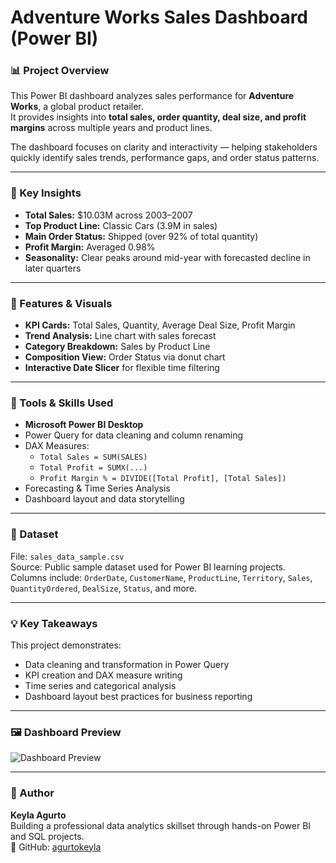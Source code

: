 

# Adventure Works Sales Dashboard (Power BI)

### 📊 Project Overview
This Power BI dashboard analyzes sales performance for **Adventure Works**, a global product retailer.  
It provides insights into **total sales, order quantity, deal size, and profit margins** across multiple years and product lines.

The dashboard focuses on clarity and interactivity — helping stakeholders quickly identify sales trends, performance gaps, and order status patterns.

---

### 🎯 Key Insights
- **Total Sales:** $10.03M across 2003–2007  
- **Top Product Line:** Classic Cars (3.9M in sales)  
- **Main Order Status:** Shipped (over 92% of total quantity)  
- **Profit Margin:** Averaged 0.98%  
- **Seasonality:** Clear peaks around mid-year with forecasted decline in later quarters  

---

### 🧠 Features & Visuals
- **KPI Cards:** Total Sales, Quantity, Average Deal Size, Profit Margin  
- **Trend Analysis:** Line chart with sales forecast  
- **Category Breakdown:** Sales by Product Line  
- **Composition View:** Order Status via donut chart  
- **Interactive Date Slicer** for flexible time filtering  

---

### 🧰 Tools & Skills Used
- **Microsoft Power BI Desktop**
- Power Query for data cleaning and column renaming  
- DAX Measures:  
  - `Total Sales = SUM(SALES)`
  - `Total Profit = SUMX(...)`
  - `Profit Margin % = DIVIDE([Total Profit], [Total Sales])`
- Forecasting & Time Series Analysis
- Dashboard layout and data storytelling

---

### 📁 Dataset
File: `sales_data_sample.csv`  
Source: Public sample dataset used for Power BI learning projects.  
Columns include: `OrderDate`, `CustomerName`, `ProductLine`, `Territory`, `Sales`, `QuantityOrdered`, `DealSize`, `Status`, and more.

---

### 💡 Key Takeaways
This project demonstrates:
- Data cleaning and transformation in Power Query  
- KPI creation and DAX measure writing  
- Time series and categorical analysis  
- Dashboard layout best practices for business reporting  

---

### 🖼️ Dashboard Preview
![Dashboard Preview](images/dashboard_preview.png)

---

### 🚀 Author
**Keyla Agurto**  
Building a professional data analytics skillset through hands-on Power BI and SQL projects.  
📍 GitHub: [agurtokeyla](https://github.com/agurtokeyla)
